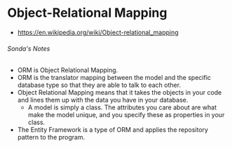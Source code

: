 # Object-Relational Mapping

* https://en.wikipedia.org/wiki/Object-relational_mapping

###### Sonda's Notes
* ORM is Object Relational Mapping.
* ORM is the translator mapping between the model and the specific database type so that they are able to talk to each other.
* Object Relational Mapping means that it takes the objects in your code and lines them up with the data you have in your database.
  * A model is simply a class. The attributes you care about are what make the model unique, and you specify these as properties in your class.
* The Entity Framework is a type of ORM and applies the repository pattern to the program.
